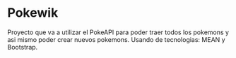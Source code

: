 # Pokewik
Proyecto que va a utilizar el PokeAPI para poder traer todos los pokemons y asi mismo poder crear nuevos pokemons. Usando de tecnologias: MEAN y Bootstrap.
